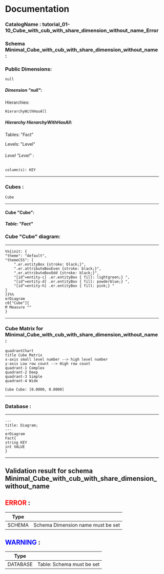 # Documentation
### CatalogName : tutorial_01-10_Cube_with_cub_with_share_dimension_without_name_Error
### Schema Minimal_Cube_with_cub_with_share_dimension_without_name : 
### Public Dimensions:

    null

##### Dimension "null":

Hierarchies:

    HierarchyWithHasAll

##### Hierarchy HierarchyWithHasAll:

Tables: "Fact"

Levels: "Level"

###### Level "Level" :

    column(s): KEY

---
### Cubes :

    Cube

---
#### Cube "Cube":

    

##### Table: "Fact"

### Cube "Cube" diagram:

---

```mermaid
%%{init: {
"theme": "default",
"themeCSS": [
    ".er.entityBox {stroke: black;}",
    ".er.attributeBoxEven {stroke: black;}",
    ".er.attributeBoxOdd {stroke: black;}",
    "[id^=entity-c] .er.entityBox { fill: lightgreen;} ",
    "[id^=entity-d] .er.entityBox { fill: powderblue;} ",
    "[id^=entity-h] .er.entityBox { fill: pink;} "
]
}}%%
erDiagram
c0["Cube"]{
M Measure ""
}
```
---
### Cube Matrix for Minimal_Cube_with_cub_with_share_dimension_without_name:
```mermaid
quadrantChart
title Cube Matrix
x-axis small level number --> high level number
y-axis Low row count --> High row count
quadrant-1 Complex
quadrant-2 Deep
quadrant-3 Simple
quadrant-4 Wide

Cube Cube: [0.0000, 0.0000]
```
---
### Database :
---
```mermaid
---
title: Diagram;
---
erDiagram
Fact{
string KEY
int VALUE
}

```
---
## Validation result for schema Minimal_Cube_with_cub_with_share_dimension_without_name
## <span style='color: red;'>ERROR</span> : 
|Type|   |
|----|---|
|SCHEMA|Schema Dimension name must be set|
## <span style='color: blue;'>WARNING</span> : 
|Type|   |
|----|---|
|DATABASE|Table: Schema must be set|
